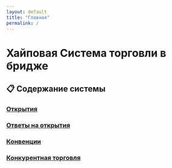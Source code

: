 ```yaml
---
layout: default
title: "Главная"
permalink: /
---
```


# Хайповая Система торговли в бридже


## 📋 Содержание системы

### [Открытия](openings.html)

### [Ответы на открытия](responses.html)

### [Конвенции](conventions.html)

### [Конкурентная торговля](competitive.html)
